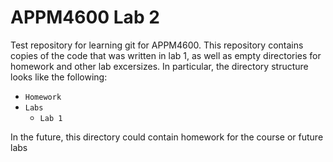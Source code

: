 # APPM4600 Lab 2

Test repository for learning git for APPM4600. This repository contains copies of the code that was written in lab 1, as well as empty directories for homework and other lab excersizes. In particular, the directory structure looks like the following:

- `Homework`
- `Labs`
	- `Lab 1`

In the future, this directory could contain homework for the course or future labs
